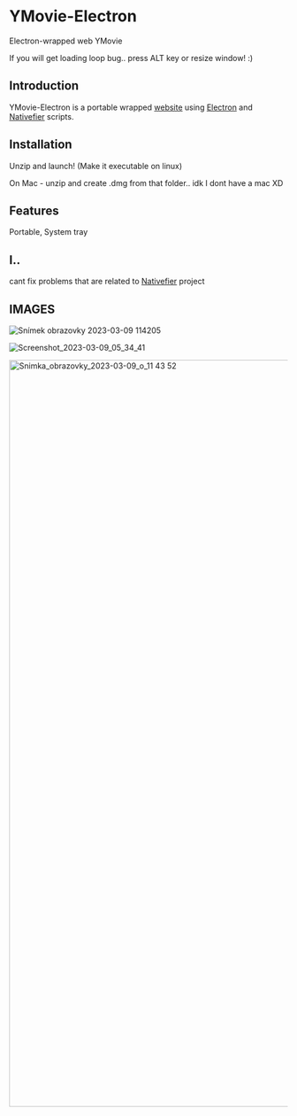 # YMovie-Electron
 Electron-wrapped web YMovie
 
 If you will get loading loop bug.. press ALT key or resize window! :)

## Introduction

YMovie-Electron is a portable wrapped [website](https://ymovie.streamcinema.cz/) using [Electron](https://www.electronjs.org/) and [Nativefier](https://github.com/nativefier/nativefier/) scripts.

## Installation

Unzip and launch! (Make it executable on linux)

On Mac - unzip and create .dmg from that folder.. idk I dont have a mac XD

## Features

Portable, System tray

## I..
cant fix problems that are related to [Nativefier](https://github.com/nativefier/nativefier/) project

## IMAGES

![Snímek obrazovky 2023-03-09 114205](https://user-images.githubusercontent.com/82129251/224001580-786e6b78-fa15-4306-8650-81e1f543c663.png)

![Screenshot_2023-03-09_05_34_41](https://user-images.githubusercontent.com/82129251/224001609-b2f6f87d-0c19-4d4e-96e8-f6cb6165e4ca.png)

<img width="1349" alt="Snimka_obrazovky_2023-03-09_o_11 43 52" src="https://user-images.githubusercontent.com/82129251/224001626-1142cd91-fa0e-4527-a5ab-bd160b963761.png">
